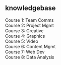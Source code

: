 ## knowledgebase

Course 1: Team Comms  
Course 2: Project Mgmt  
Course 3: Creative  
Course 4: Graphics  
Course 5: Video  
Course 6: Content Mgmt  
Course 7: Web Dev  
Course 8: Data Analysis  

<!-- <img src='img/skillsetbootcamp.png' heigth='400px' width='450px' style='background:none; border:none; box-shadow:none; float:right;'> -->

